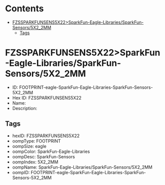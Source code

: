 



Contents
========

* [FZSSPARKFUNSENS5X22>SparkFun-Eagle-Libraries/SparkFun-Sensors/5X2_2MM](#fzssparkfunsens5x22sparkfun-eagle-librariessparkfun-sensors5x2_2mm)
	* [Tags](#tags)

# FZSSPARKFUNSENS5X22>SparkFun-Eagle-Libraries/SparkFun-Sensors/5X2_2MM

- ID: FOOTPRINT-eagle-SparkFun-Eagle-Libraries-SparkFun-Sensors-5X2_2MM
- Hex ID: FZSSPARKFUNSENS5X22
- Name: 
- Description: 

## Tags

- hexID: FZSSPARKFUNSENS5X22
- oompType: FOOTPRINT
- oompSize: eagle
- oompColor: SparkFun-Eagle-Libraries
- oompDesc: SparkFun-Sensors
- oompIndex: 5X2_2MM
- oompName: SparkFun-Eagle-Libraries/SparkFun-Sensors/5X2_2MM
- oompID: FOOTPRINT-eagle-SparkFun-Eagle-Libraries-SparkFun-Sensors-5X2_2MM

